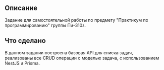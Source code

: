 ## Описание

Задание для самостоятельной работы по предмету "Практикум по программированию" группы Пи-310з.

## Что сделано

В данном задании построена базовая API для списка задач, реализованы все CRUD операции с моделью задача,
с использованием NestJS и Prisma.